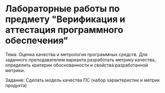 # Лабораторные работы по предмету "Верификация и аттестация программного обеспечения"
Тема: Оценка качества и метрология программных средств. Для заданного преподавателем варианта разработать метрику качества, определить критерии обоснованности и свойства разработанной метрики.

Задание: Сделать модель качества ПС (набор характеристик и метрик продукта)
